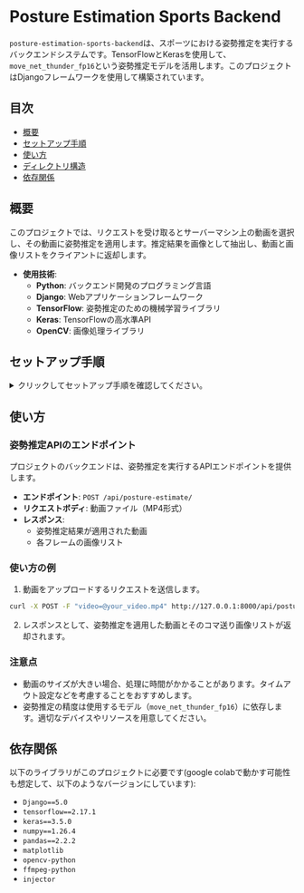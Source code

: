 # Posture Estimation Sports Backend

`posture-estimation-sports-backend`は、スポーツにおける姿勢推定を実行するバックエンドシステムです。TensorFlowとKerasを使用して、`move_net_thunder_fp16`という姿勢推定モデルを活用します。このプロジェクトはDjangoフレームワークを使用して構築されています。

## 目次
- [概要](#概要)
- [セットアップ手順](#セットアップ手順)
- [使い方](#使い方)
- [ディレクトリ構造](#ディレクトリ構造)
- [依存関係](#依存関係)

## 概要

このプロジェクトでは、リクエストを受け取るとサーバーマシン上の動画を選択し、その動画に姿勢推定を適用します。推定結果を画像として抽出し、動画と画像リストをクライアントに返却します。

- **使用技術**:
  - **Python**: バックエンド開発のプログラミング言語
  - **Django**: Webアプリケーションフレームワーク
  - **TensorFlow**: 姿勢推定のための機械学習ライブラリ
  - **Keras**: TensorFlowの高水準API
  - **OpenCV**: 画像処理ライブラリ

## セットアップ手順

<details>

<summary>クリックしてセットアップ手順を確認してください。</summary>

### 1. リポジトリのクローン

まず、リポジトリをクローンします。

```bash
git clone https://github.com/yourusername/posture-estimation-sports-backend.git
cd posture-estimation-sports-backend
```

### 2. 仮想環境の作成

次に、Pythonの仮想環境を作成し、必要な依存関係をインストールします。

#### 2.1: 仮想環境の作成

```bash
make myenv
```

#### 2.2: 仮想環境の有効化

- **Windows**の場合:

```bash
myenv\Scripts\activate
```

- **Mac/Linux**の場合:

```bash
source myenv/bin/activate
```

### 3. 依存関係のインストール

プロジェクトに必要なライブラリをインストールします。

```bash
make update_requirements
```

### 4. ffmpeg をインストールし、PATHを通す

1. [https://ffmpeg.org/download.html](https://ffmpeg.org/download.html) から Get packages & executable files > Widowsアイコン > Windows builds by BtbN > ffmpeg-master-latest-win64-gpl.zip をタップして、インストールする
  - Mac や Linux では、よしなにインストールする
2. zipを解答し、`C:\FFmpeg\bin`のようにPATHを通す

### 5. データベースのマイグレーション

Djangoのデータベース設定を反映させるために、マイグレーションを実行します。

```bash
make migrate
```

### 6. 開発サーバーの起動

サーバーを起動し、プロジェクトが正しく動作するかを確認します。

```bash
make runserver
```

ブラウザで `http://127.0.0.1:8000/` にアクセスして、Djangoのウェルカムページが表示されれば、セットアップが成功しています。

</details>

## 使い方

### 姿勢推定APIのエンドポイント

プロジェクトのバックエンドは、姿勢推定を実行するAPIエンドポイントを提供します。

- **エンドポイント**: `POST /api/posture-estimate/`
- **リクエストボディ**: 動画ファイル（MP4形式）
- **レスポンス**:
  - 姿勢推定結果が適用された動画
  - 各フレームの画像リスト

### 使い方の例

1. 動画をアップロードするリクエストを送信します。

```bash
curl -X POST -F "video=@your_video.mp4" http://127.0.0.1:8000/api/posture-estimate/
```

2. レスポンスとして、姿勢推定を適用した動画とそのコマ送り画像リストが返却されます。

### 注意点

- 動画のサイズが大きい場合、処理に時間がかかることがあります。タイムアウト設定などを考慮することをおすすめします。
- 姿勢推定の精度は使用するモデル（`move_net_thunder_fp16`）に依存します。適切なデバイスやリソースを用意してください。

## 依存関係

以下のライブラリがこのプロジェクトに必要です(google colabで動かす可能性も想定して、以下のようなバージョンにしています):

- `Django==5.0`
- `tensorflow==2.17.1`
- `keras==3.5.0`
- `numpy==1.26.4`
- `pandas==2.2.2`
- `matplotlib`
- `opencv-python`
- `ffmpeg-python`
- `injector`
